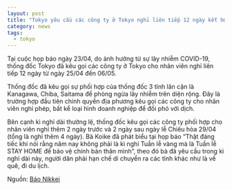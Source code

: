 ```yaml
---
layout: post
title: "Tokyo yêu cầu các công ty ở Tokyo nghỉ liên tiếp 12 ngày kết hợp ngày nghỉ lễ  và kêu gọi sự phối hợp từ 3 tỉnh lân cận"
category: news
tags: 
  - tokyo
---
```

Tại cuộc họp báo ngày 23/04, do ảnh hưởng từ sự lây nhiễm COVID-19, thống đốc Tokyo đã kêu gọi các công ty ở Tokyo cho nhân viên nghỉ liên tiếp 12 ngày từ ngày 25/04 đến 06/05. 

Thống đốc đã kêu gọi sự phối hợp của thống đốc 3 tỉnh lân cận là Kanagawa, Chiba, Saitama để phòng ngừa lây nhiễm trên diện rộng.  Đây là trường hợp đầu tiên chính quyền địa phương kêu gọi các công ty cho nhân viên nghỉ phép, bất kể loại hình doanh nghiệp để đối phó với dịch.

Bên cạnh kì nghỉ dài thường lệ, thống đốc kêu gọi các công ty phối hợp cho nhân viên nghỉ thêm 2 ngày trước và 2 ngày sau ngày lễ Chiêu hòa 29/04 (tổng là nghỉ thêm 4 ngày). Bà Koike đã phát biểu tại họp báo “Thật đáng tiếc khi nói rằng năm nay không phải là kì nghỉ Tuần lễ vàng mà là Tuần lễ STAY HOME để bảo vệ chính bản thân mình”, theo đó bà đã yêu cầu trong kì nghỉ dài này, người dân phải hạn chế di chuyển ra các tỉnh khác như là về quê, đi du lịch.

Nguồn: [Báo Nikkei](https://www.nikkei.com/article/DGXMZO58399110T20C20A4000000/?fbclid=IwAR0krOcTe5AooQp989g7Q7oRvUSdwf6SVtOWp_1kCXRO_K7Q11keY4-tVIg)